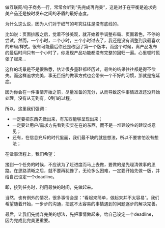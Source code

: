 做互联网/电子商务一行，常常会听到“先完成再完美”，这是对于在平衡是追求完美产品还是按时发布之间的矛盾的最好态度。

为什么这么说，因为人们对于细节的考究往往是没有底线的。



比如说：页面排版之后，觉着不够美观，就开始着手调整布局、页面着色，不停的尝试，然而，一个小时，二个小时，三个小时过去了，我还是没有调整到我最喜欢的布局/样式。很有可能最后你还是改回了第一个版本，而这个时候，离产品发布的最后时间只有一个小时了，你发现产品功能都没有完整的回归一遍。心里顿时慌张了起来...

这样的场景是不是很熟悉，估计很多童鞋都经历过，最终的结果往往都是得不偿失。而这样追求完美，事无巨细的做事方式也会带来一个不好的习惯，那就是拖延症。



因为你会在一件事情开始之前，尽量准备的充分，从而导致这件事情迟迟还没开始处理，没有从无到有，0到1的过程。



所以，这里我们强调：

* 一定要把东西先做出来，有东西能够呈现出来；
* 一定要让用户/需求方先看到实实在在的东西，而不是一堆建设性的建议或意见；
* 还有，在信息充斥的时代里面，我们最不缺的就是想法，所以不要害怕没有想法；



在做事流程上，我们希望：

接到一个任务的时候，不应该为了赶进度而马上去做，要做的是先理清做事的思路。在思路清晰之后，就不要再犹豫了，无论多么困难，一定要开始先做一版，并给自己设定一个deadline。

即，接到任务时，利用最快的时间，先做起来。

当然，也有例外的情况，很多事情会是：“看起来简单，做起来并不太容易”。我们希望随着开始，一步步的沟通，把这不太容易的事情遇到的问题逐步的解决完善。



最后，让我们先抛弃完美的想法，先把事情做起来，给自己设定一个deadline，因为完成比完美更重要。

